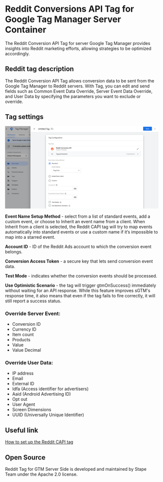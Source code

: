 # Reddit Conversions API Tag for Google Tag Manager Server Container

The Reddit Conversion API Tag for server Google Tag Manager provides insights into Reddit marketing efforts, allowing strategies to be optimized accordingly.

## Reddit tag description
The Reddit Conversion API Tag allows conversion data to be sent from the Google Tag Manager to Reddit servers. With Tag, you can edit and send fields such as Common Event Data Override, Server Event Data Override, and User Data by specifying the parameters you want to exclude or override.

## Tag settings

![Reddit tag image](reddit_tag.png)

**Event Name Setup Method** - select from a list of standard events, add a custom event, or choose to Inherit an event name from a client. When Inherit from a client is selected, the Reddit CAPI tag will try to map events automatically into standard events or use a custom name if it’s impossible to map into a starred event.

**Account ID** - ID of the Reddit Ads account to which the conversion event belongs.

**Conversion Access Token** - a secure key that lets send conversion event data. 

**Test Mode** - indicates whether the conversion events should be processed.

**Use Optimistic Scenario** - the tag will trigger gtmOnSuccess() immediately without waiting for an API response. While this feature improves sGTM's response time, it also means that even if the tag fails to fire correctly, it will still report a success status.

### Override Server Event:
- Conversion ID
- Currency ID
- Item count
- Products
- Value
- Value Decimal

### Override User Data:
- IP address
- Email
- External ID 
- Idfa (Access identifier for advertisers) 
- Aaid (Android Advertising ID)
- Opt out
- User Agent 
- Screen Dimensions
- UUID (Universally Unique Identifier)

## Useful link
[How to set up the Reddit CAPI tag](https://stape.io/blog/reddit-conversion-api-tag-for-server-google-tag-manager#how-to-set-up-reddit-capi-tag)

## Open Source
Reddit Tag for GTM Server Side is developed and maintained by Stape Team under the Apache 2.0 license.